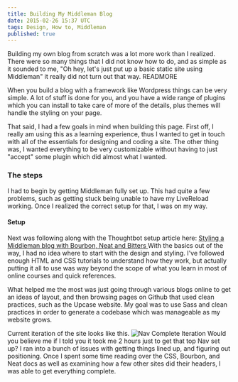 ```yaml
---
title: Building My Middleman Blog
date: 2015-02-26 15:37 UTC
tags: Design, How to, Middleman
published: true
---
```


Building my own blog from scratch was a lot more work than I realized. There
were so many things that I did not know how to do, and as simple as it sounded
to me, "Oh hey, let's just put up a basic static site using Middleman" it really
did not turn out that way. READMORE

When you build a blog with a framework like Wordpress things can be very simple.
A lot of stuff is done for you, and you have a wide range of plugins which you
can install to take care of more of the details, plus themes will handle the
styling on your page.

That said, I had a few goals in mind when building this page. First off, I
really am using this as a learning experience, thus I wanted to get in touch
with all of the essentials for designing and coding a site. The other thing was,
I wanted everything to be very customizable without having to just "accept" some
plugin which did almost what I wanted.

### The steps

I had to begin by getting Middleman fully set up. This had quite a few problems,
such as getting stuck being unable to have my LiveReload working. Once I
realized the correct setup for that, I was on my way.

#### Setup
Next was following along with the Thoughtbot setup article here: [ Styling a
Middleman blog with Bourbon, Neat and
Bitters ](https://robots.thoughtbot.com/middleman-bourbon-walkthrough)
With the basics out of the way, I had no idea where to start with the design and
styling. I've followed enough HTML and CSS tutorials to understand how they
work, but actually putting it all to use was way beyond the scope of what you
learn in most of online courses and quick references.

What helped me the most was just going through various blogs online to get an
ideas of layout, and then browsing pages on Github that used clean practices,
such as the Upcase website. My goal was to use Sass and clean practices in order
to generate a codebase which was manageable as my website grows.

Current iteration of the site looks like this.
![Nav Complete Iteration](http://i.gyazo.com/5830729b9482927e7c6120ddbc31c10e.png "Nav Complete Iteration")
Would you believe me if I told you it took me 2 hours just to get that top Nav
set up? I ran into a bunch of issues with getting things lined up, and figuring
out positioning. Once I spent some time reading over the CSS, Bourbon, and Neat
docs as well as examining how a few other sites did their headers, I was able to
get everything complete.
